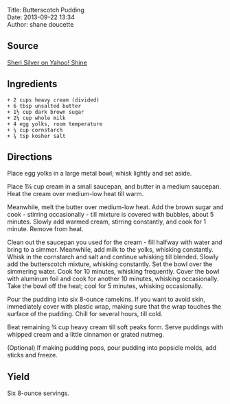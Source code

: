 Title: Butterscotch Pudding  
Date: 2013-09-22 13:34  
Author: shane doucette  


## Source
[Sheri Silver on Yahoo! Shine](http://shine.yahoo.com/shine-food/happy-national-butterscotch-pudding-day-celebrate-butterscotch-pudding-191200885.html)


## Ingredients
~~~~
+ 2 cups heavy cream (divided)
+ 6 tbsp unsalted butter
+ 1½ cup dark brown sugar
+ 2¼ cup whole milk
+ 4 egg yolks, room temperature
+ ¼ cup cornstarch
+ ¾ tsp kosher salt 
~~~~


## Directions
Place egg yolks in a large metal bowl; whisk lightly and set aside.  

Place 1¼ cup cream in a small saucepan, and butter in a medium saucepan.  Heat the cream over medium-low heat till warm. 

Meanwhile, melt the butter over medium-low heat. Add the brown sugar and cook - stirring occasionally - till mixture is covered with bubbles, about 5 minutes.   Slowly add warmed cream, stirring constantly, and cook for 1 minute. Remove from heat.

Clean out the saucepan you used for the cream - fill halfway with water and bring to a simmer. Meanwhile, add milk to the yolks, whisking constantly. Whisk in the cornstarch and salt and continue whisking till blended. Slowly add the butterscotch mixture, whisking constantly.  Set the bowl over the simmering water. Cook for 10 minutes, whisking frequently. Cover the bowl with aluminum foil and cook for another 10 minutes, whisking occasionally.  Take the bowl off the heat; cool for 5 minutes, whisking occasionally.

Pour the pudding into six 8-ounce ramekins. If you want to avoid skin, immediately cover with plastic wrap, making sure that the wrap touches the surface of the pudding. Chill for several hours, till cold.

Beat remaining ¾ cup heavy cream till soft peaks form. Serve puddings with whipped cream and a little cinnamon or grated nutmeg.

(Optional) If making pudding pops, pour pudding into popsicle molds, add sticks and freeze.


## Yield
Six 8-ounce servings.
